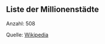 ## Liste der Millionenstädte

Anzahl: 508

Quelle: [Wikipedia](https://de.wikipedia.org/wiki/Liste_der_Millionenst%C3%A4dte)